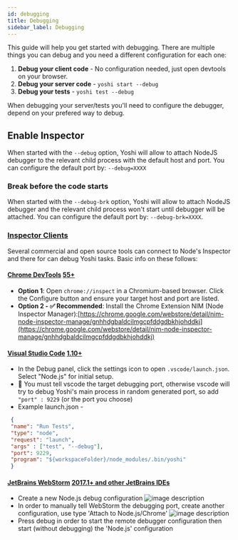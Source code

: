 ```yaml
---
id: debugging
title: Debugging
sidebar_label: Debugging
---
```


This guide will help you get started with debugging. There are multiple things you can debug and you need a different configuration for each one:

1. **Debug your client code** - No configuration needed, just open devtools on your browser.
2. **Debug your server code** - `yoshi start --debug`
3. **Debug your tests** - `yoshi test --debug`

When debugging your server/tests you'll need to configure the debugger, depend on your prefered way to debug.

## Enable Inspector
When started with the `--debug` option, Yoshi will allow to attach NodeJS debugger to the relevant child process with the default host and port.
You can configure the default port by: `--debug=XXXX`

### Break before the code starts
When started with the `--debug-brk` option, Yoshi will allow to attach NodeJS debugger and the relevant child process won't start until debugger will be attached.
You can configure the default port by: `--debug-brk=XXXX`.

### [Inspector Clients](https://nodejs.org/en/docs/guides/debugging-getting-started/#inspector-clients)

Several commercial and open source tools can connect to Node's Inspector and there for can debug Yoshi tasks. Basic info on these follows:

#### [Chrome DevTools](https://github.com/ChromeDevTools/devtools-frontend)  [55+](https://nodejs.org/en/docs/guides/debugging-getting-started/#chrome-devtools-55)

-   **Option 1**: Open  `chrome://inspect` in a Chromium-based browser. Click the Configure button and ensure your target host and port are listed.
-   **Option 2 - ✅ Recommended**: Install the Chrome Extension NIM (Node Inspector Manager):[https://chrome.google.com/webstore/detail/nim-node-inspector-manage/gnhhdgbaldcilmgcpfddgdbkhjohddkj](https://chrome.google.com/webstore/detail/nim-node-inspector-manage/gnhhdgbaldcilmgcpfddgdbkhjohddkj)

#### [Visual Studio Code](https://github.com/microsoft/vscode)  [1.10+](https://nodejs.org/en/docs/guides/debugging-getting-started/#visual-studio-code-1-10)

- In the Debug panel, click the settings icon to open  `.vscode/launch.json`. Select "Node.js" for initial setup.
- 📌 You must tell vscode the target debugging port, otherwise vscode will try to debug Yoshi's main process in random generated port, so add `"port" : 9229` (or the port you choose)
 - Example launch.json -

```json
 {
 "name": "Run Tests",
 "type": "node",
 "request": "launch",
 "args" : ["test", "--debug"],
 "port": 9229,
 "program": "${workspaceFolder}/node_modules/.bin/yoshi"
 }
```

#### [JetBrains WebStorm](https://www.jetbrains.com/webstorm/)  [2017.1+ and other JetBrains IDEs](https://nodejs.org/en/docs/guides/debugging-getting-started/#jetbrains-webstorm-2017-1-and-other-jetbrains-ides)
- Create a new Node.js debug configuration
![image description](./assets/debug.png)
- In order to manually tell WebStorm the debugging port, create another configuration, use type 'Attach to Node.js/Chrome'
![image description](./assets/remotedebug.png)
- Press debug in order to start the remote debugger configuration then start (without debugging) the 'Node.js' configuration

